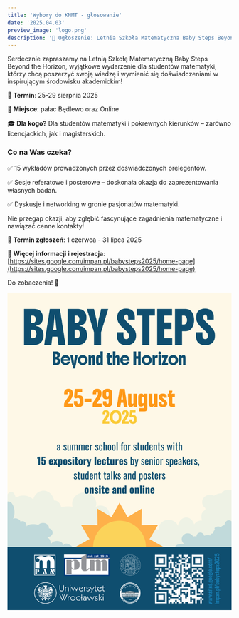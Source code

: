 ```yaml
---
title: 'Wybory do KNMT - głosowanie'
date: '2025.04.03'
preview_image: 'logo.png'
description: '📢 Ogłoszenie: Letnia Szkoła Matematyczna Baby Steps Beyond the Horizon!'
---
```



Serdecznie zapraszamy na Letnią Szkołę Matematyczną Baby Steps Beyond the Horizon, wyjątkowe wydarzenie dla studentów matematyki, którzy chcą poszerzyć swoją wiedzę i wymienić się doświadczeniami w inspirującym środowisku akademickim!

📅 **Termin**: 25-29 sierpnia 2025

📍 **Miejsce**: pałac Będlewo oraz Online

🎓 **Dla kogo?** Dla studentów matematyki i pokrewnych kierunków – zarówno licencjackich, jak i magisterskich.

### Co na Was czeka?

✅ 15 wykładów prowadzonych przez doświadczonych prelegentów.

✅ Sesje referatowe i posterowe – doskonała okazja do zaprezentowania własnych badań.

✅ Dyskusje i networking w gronie pasjonatów matematyki.

Nie przegap okazji, aby zgłębić fascynujące zagadnienia matematyczne i nawiązać cenne kontakty!

📌 **Termin zgłoszeń**: 1 czerwca - 31 lipca 2025

🔗 **Więcej informacji i rejestracja**: [https://sites.google.com/impan.pl/babysteps2025/home-page](https://sites.google.com/impan.pl/babysteps2025/home-page)

Do zobaczenia! 🎉

![plakat Baby Steps](plakat.png)

